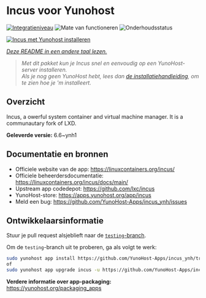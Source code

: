 <!--
NB: Deze README is automatisch gegenereerd door <https://github.com/YunoHost/apps/tree/master/tools/readme_generator>
Hij mag NIET handmatig aangepast worden.
-->

# Incus voor Yunohost

[![Integratieniveau](https://apps.yunohost.org/badge/integration/incus)](https://ci-apps.yunohost.org/ci/apps/incus/)
![Mate van functioneren](https://apps.yunohost.org/badge/state/incus)
![Onderhoudsstatus](https://apps.yunohost.org/badge/maintained/incus)

[![Incus met Yunohost installeren](https://install-app.yunohost.org/install-with-yunohost.svg)](https://install-app.yunohost.org/?app=incus)

*[Deze README in een andere taal lezen.](./ALL_README.md)*

> *Met dit pakket kun je Incus snel en eenvoudig op een YunoHost-server installeren.*  
> *Als je nog geen YunoHost hebt, lees dan [de installatiehandleiding](https://yunohost.org/install), om te zien hoe je 'm installeert.*

## Overzicht

Incus, a owerful system container and virtual machine manager. It is a communautary fork of LXD.


**Geleverde versie:** 6.6~ynh1
## Documentatie en bronnen

- Officiele website van de app: <https://linuxcontainers.org/incus/>
- Officiele beheerdersdocumentatie: <https://linuxcontainers.org/incus/docs/main/>
- Upstream app codedepot: <https://github.com/lxc/incus>
- YunoHost-store: <https://apps.yunohost.org/app/incus>
- Meld een bug: <https://github.com/YunoHost-Apps/incus_ynh/issues>

## Ontwikkelaarsinformatie

Stuur je pull request alsjeblieft naar de [`testing`-branch](https://github.com/YunoHost-Apps/incus_ynh/tree/testing).

Om de `testing`-branch uit te proberen, ga als volgt te werk:

```bash
sudo yunohost app install https://github.com/YunoHost-Apps/incus_ynh/tree/testing --debug
of
sudo yunohost app upgrade incus -u https://github.com/YunoHost-Apps/incus_ynh/tree/testing --debug
```

**Verdere informatie over app-packaging:** <https://yunohost.org/packaging_apps>
